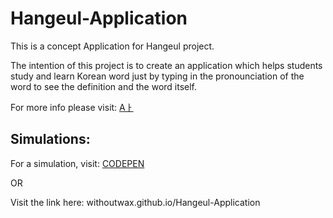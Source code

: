 # Hangeul-Application

This is a concept Application for Hangeul project.

The intention of this project is to create an application which helps students study and learn Korean word just by typing in the pronounciation of the word to see the definition and the word itself.


For more info please visit:
[Aㅏ](https://withoutwax.me/blog/2017/7/29/6p3bwfbbm1ez0s3uk5squx7rt2s0ts)



## Simulations:

For a simulation, visit:
[CODEPEN](https://codepen.io/withoutwax/full/VMvXWJ/)

OR

Visit the link here: withoutwax.github.io/Hangeul-Application
